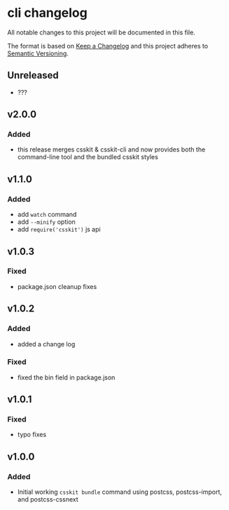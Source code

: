 # cli changelog

All notable changes to this project will be documented in this file.

The format is based on [Keep a Changelog](http://keepachangelog.com/) and this project adheres to [Semantic Versioning](http://semver.org/).

## Unreleased

* ???

## v2.0.0

### Added

- this release merges csskit & csskit-cli and now provides both the command-line tool and the bundled csskit styles

## v1.1.0

### Added
* add `watch` command
* add `--minify` option
* add `require('csskit')` js api

## v1.0.3

### Fixed
* package.json cleanup fixes

## v1.0.2

### Added
* added a change log

### Fixed
* fixed the bin field in package.json

## v1.0.1

### Fixed
* typo fixes

## v1.0.0

### Added
* Initial working `csskit bundle` command using postcss, postcss-import, and postcss-cssnext
